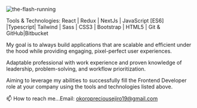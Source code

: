 ![the-flash-running](https://cdn.pixabay.com/animation/2022/12/05/15/23/15-23-06-837_512.gif)

Tools & Technologies:
React | Redux | NextJs | JavaScript [ES6] |Typescript|  Tailwind | Sass | CSS3 | Bootstrap | HTML5 | Git & GitHub|Bitbucket

My goal is to always build applications that are scalable and efficient under the hood while providing engaging, pixel-perfect user experiences.

Adaptable professional with work experience and proven knowledge of leadership, problem-solving, and workflow prioritization.

Aiming to leverage my abilities to successfully fill the Frontend Developer role at your company using the tools and technologies listed above.

📫 How to reach me...Email: okoropreciousejiro19@gmail.com
